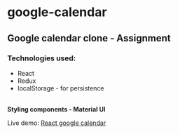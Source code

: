 # google-calendar

## Google calendar clone - Assignment

### Technologies used:
<ul>
  <li>React</li>
  <li>Redux</li>
  <li>localStorage - for persistence</li> 
</ul>

<br/>
<b> Styling components - Material UI</b>
<br/>

Live demo: [React google calendar](https://csb-0m117.netlify.app/)
